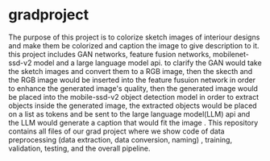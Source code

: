 # gradproject
The purpose of this project is to colorize sketch images of interiour designs and make them be colorized and caption the image to give description to it. this project includes GAN networks, feature fusion networks, mobilenet-ssd-v2 model and a large language model api. to clarify the GAN would take the sketch images and convert them to a RGB image, then the skecth and the RGB image would be inserted into the feature fusuion network in order to enhance the generated image's quality, then the generated image would be placed into the mobile-ssd-v2 object detection model in order to extract objects inside the generated image, the extracted objects would be placed on a list as tokens and be sent to the large language model(LLM) api and the LLM would generate a caption that would fit the image . This repository contains all files of our grad project where we show code of data preprocessing (data extraction, data conversion, naming) , training, validation, testing, and the overall pipeline.

